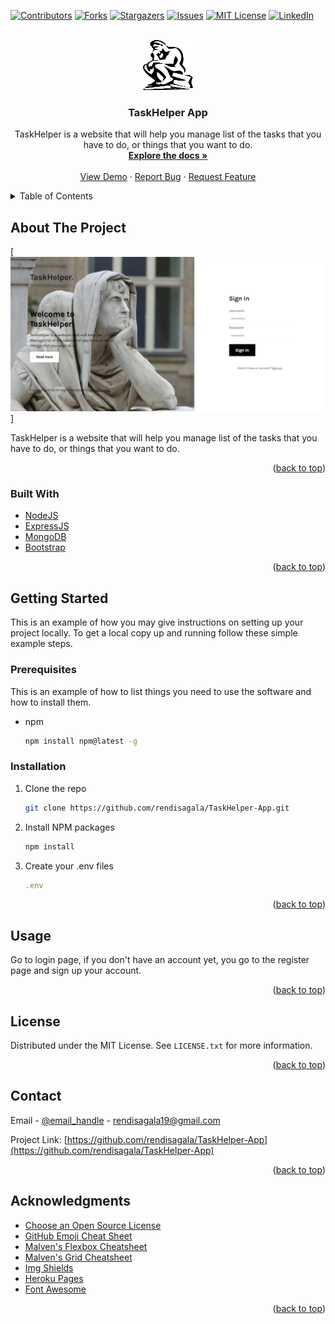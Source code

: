 <div id="top"></div>
<!--
*** Thanks for checking out the Best-README-Template. If you have a suggestion
*** that would make this better, please fork the repo and create a pull request
*** or simply open an issue with the tag "enhancement".
*** Don't forget to give the project a star!
*** Thanks again! Now go create something AMAZING! :D
-->

<!-- PROJECT SHIELDS -->
<!--
*** I'm using markdown "reference style" links for readability.
*** Reference links are enclosed in brackets [ ] instead of parentheses ( ).
*** See the bottom of this document for the declaration of the reference variables
*** for contributors-url, forks-url, etc. This is an optional, concise syntax you may use.
*** https://www.markdownguide.org/basic-syntax/#reference-style-links
-->

[![Contributors][contributors-shield]][contributors-url]
[![Forks][forks-shield]][forks-url]
[![Stargazers][stars-shield]][stars-url]
[![Issues][issues-shield]][issues-url]
[![MIT License][license-shield]][license-url]
[![LinkedIn][linkedin-shield]][linkedin-url]

<!-- PROJECT LOGO -->
<br />
<div align="center">
  <a href="https://github.com/rendisagala/TaskHelper-App">
    <img src="public/img/thethinker.png" alt="Logo" width="80" height="80">
  </a>

<h3 align="center">TaskHelper App</h3>

  <p align="center">
    TaskHelper is a website that will help you manage list of the tasks that you have to do, or things that you want to do.
    <br />
    <a href="https://github.com/rendisagala/TaskHelper-App"><strong>Explore the docs »</strong></a>
    <br />
    <br />
    <a href="https://github.com/rendisagala/TaskHelper-App">View Demo</a>
    ·
    <a href="https://github.com/rendisagala/TaskHelper-App/issues">Report Bug</a>
    ·
    <a href="https://github.com/rendisagala/TaskHelper-App/issues">Request Feature</a>
  </p>
</div>

<!-- TABLE OF CONTENTS -->
<details>
  <summary>Table of Contents</summary>
  <ol>
    <li>
      <a href="#about-the-project">About The Project</a>
      <ul>
        <li><a href="#built-with">Built With</a></li>
      </ul>
    </li>
    <li>
      <a href="#getting-started">Getting Started</a>
      <ul>
        <li><a href="#prerequisites">Prerequisites</a></li>
        <li><a href="#installation">Installation</a></li>
      </ul>
    </li>
    <li><a href="#usage">Usage</a></li>
    <li><a href="#roadmap">Roadmap</a></li>
    <li><a href="#contributing">Contributing</a></li>
    <li><a href="#license">License</a></li>
    <li><a href="#contact">Contact</a></li>
    <li><a href="#acknowledgments">Acknowledgments</a></li>
  </ol>
</details>

<!-- ABOUT THE PROJECT -->

## About The Project

[![Product Name Screen Shot][product-screenshot]]

TaskHelper is a website that will help you manage list of the tasks that you have to do, or things that you want to do.

<p align="right">(<a href="#top">back to top</a>)</p>

### Built With

- [NodeJS](https://nodejs.org/)
- [ExpressJS](https://expressjs.com/)
- [MongoDB](https://mongodb.com/)
- [Bootstrap](https://getbootstrap.com)

<p align="right">(<a href="#top">back to top</a>)</p>

<!-- GETTING STARTED -->

## Getting Started

This is an example of how you may give instructions on setting up your project locally.
To get a local copy up and running follow these simple example steps.

### Prerequisites

This is an example of how to list things you need to use the software and how to install them.

- npm
  ```sh
  npm install npm@latest -g
  ```

### Installation

1. Clone the repo
   ```sh
   git clone https://github.com/rendisagala/TaskHelper-App.git
   ```
2. Install NPM packages
   ```sh
   npm install
   ```
3. Create your .env files
   ```js
   .env
   ```

<p align="right">(<a href="#top">back to top</a>)</p>

<!-- USAGE EXAMPLES -->

## Usage

Go to login page, if you don't have an account yet, you go to the register page and sign up your account.

<p align="right">(<a href="#top">back to top</a>)</p>

<!-- LICENSE -->

## License

Distributed under the MIT License. See `LICENSE.txt` for more information.

<p align="right">(<a href="#top">back to top</a>)</p>

<!-- CONTACT -->

## Contact

Email - [@email_handle](mailto:rendisagala19@gmail.com) - rendisagala19@gmail.com

Project Link: [https://github.com/rendisagala/TaskHelper-App](https://github.com/rendisagala/TaskHelper-App)

<p align="right">(<a href="#top">back to top</a>)</p>

<!-- ACKNOWLEDGMENTS -->

## Acknowledgments

- [Choose an Open Source License](https://choosealicense.com)
- [GitHub Emoji Cheat Sheet](https://www.webpagefx.com/tools/emoji-cheat-sheet)
- [Malven's Flexbox Cheatsheet](https://flexbox.malven.co/)
- [Malven's Grid Cheatsheet](https://grid.malven.co/)
- [Img Shields](https://shields.io)
- [Heroku Pages](https://geroku.com)
- [Font Awesome](https://fontawesome.com)

<p align="right">(<a href="#top">back to top</a>)</p>

<!-- MARKDOWN LINKS & IMAGES -->
<!-- https://www.markdownguide.org/basic-syntax/#reference-style-links -->

[contributors-shield]: https://img.shields.io/github/contributors/rendisagala/TaskHelper-App.svg?style=for-the-badge
[contributors-url]: https://github.com/rendisagala/TaskHelper-App/graphs/contributors
[forks-shield]: https://img.shields.io/github/forks/rendisagala/TaskHelper-App.svg?style=for-the-badge
[forks-url]: https://github.com/rendisagala/TaskHelper-App/network/members
[stars-shield]: https://img.shields.io/github/stars/rendisagala/TaskHelper-App.svg?style=for-the-badge
[stars-url]: https://github.com/rendisagala/TaskHelper-App/stargazers
[issues-shield]: https://img.shields.io/github/issues/rendisagala/TaskHelper-App.svg?style=for-the-badge
[issues-url]: https://github.com/rendisagala/TaskHelper-App/issues
[license-shield]: https://img.shields.io/github/license/rendisagala/TaskHelper-App.svg?style=for-the-badge
[license-url]: https://github.com/rendisagala/TaskHelper-App/blob/master/LICENSE.txt
[linkedin-shield]: https://img.shields.io/badge/-LinkedIn-black.svg?style=for-the-badge&logo=linkedin&colorB=555
[linkedin-url]: https://linkedin.com/in/rendi-anjuma-sagala-a3b2421b6/
[product-screenshot]: public/img/TaskHelper%20-%20Login.png
